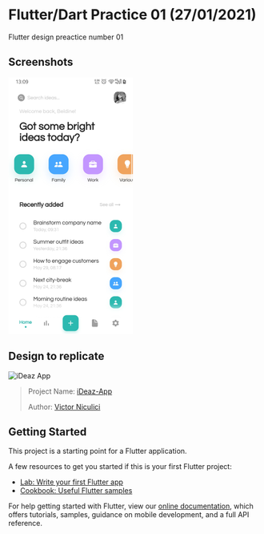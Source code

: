 # Flutter/Dart Practice 01 (27/01/2021)

Flutter design preactice number 01

## Screenshots

<img src="Screenshot_20210128-130922.jpg" height=512px />

## Design to replicate

![iDeaz App](https://cdn.dribbble.com/users/1553195/screenshots/11978026/media/242d5671c867aa800d3e5c8c9ad2ba2a.jpg)

> Project Name: [iDeaz-App](https://dribbble.com/shots/11978026-iDeaz-App)
>
> Author: [Victor Niculici](https://dribbble.com/victorniculici)

## Getting Started

This project is a starting point for a Flutter application.

A few resources to get you started if this is your first Flutter project:

- [Lab: Write your first Flutter app](https://flutter.dev/docs/get-started/codelab)
- [Cookbook: Useful Flutter samples](https://flutter.dev/docs/cookbook)

For help getting started with Flutter, view our
[online documentation](https://flutter.dev/docs), which offers tutorials,
samples, guidance on mobile development, and a full API reference.
